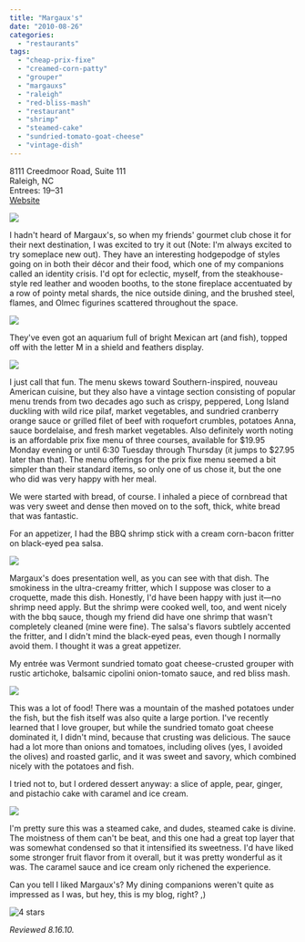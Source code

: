 ```yaml
---
title: "Margaux's"
date: "2010-08-26"
categories:
  - "restaurants"
tags:
  - "cheap-prix-fixe"
  - "creamed-corn-patty"
  - "grouper"
  - "margauxs"
  - "raleigh"
  - "red-bliss-mash"
  - "restaurant"
  - "shrimp"
  - "steamed-cake"
  - "sundried-tomato-goat-cheese"
  - "vintage-dish"
---
```


8111 Creedmoor Road, Suite 111\
Raleigh, NC\
Entrees: $19–$31\
[Website](http://www.margauxsrestaurant.com/)

![](http://www.thegourmez.com/gourmez/photos/margauxs01.JPG)

I hadn't heard of Margaux's, so when my friends' gourmet club chose it for their next destination, I was excited to try it out (Note: I'm always excited to try someplace new out). They have an interesting hodgepodge of styles going on in both their décor and their food, which one of my companions called an identity crisis. I'd opt for eclectic, myself, from the steakhouse-style red leather and wooden booths, to the stone fireplace accentuated by a row of pointy metal shards, the nice outside dining, and the brushed steel, flames, and Olmec figurines scattered throughout the space.

![](http://www.thegourmez.com/gourmez/photos/margauxs03.JPG)

They've even got an aquarium full of bright Mexican art (and fish), topped off with the letter M in a shield and feathers display.

![](http://www.thegourmez.com/gourmez/photos/margauxs02.JPG)

I just call that fun. The menu skews toward Southern-inspired, nouveau American cuisine, but they also have a vintage section consisting of popular menu trends from two decades ago such as crispy, peppered, Long Island duckling with wild rice pilaf, market vegetables, and sundried cranberry orange sauce or grilled filet of beef with roquefort crumbles, potatoes Anna, sauce bordelaise, and fresh market vegetables. Also definitely worth noting is an affordable prix fixe menu of three courses, available for $19.95 Monday evening or until 6:30 Tuesday through Thursday (it jumps to $27.95 later than that). The menu offerings for the prix fixe menu seemed a bit simpler than their standard items, so only one of us chose it, but the one who did was very happy with her meal.

We were started with bread, of course. I inhaled a piece of cornbread that was very sweet and dense then moved on to the soft, thick, white bread that was fantastic.

For an appetizer, I had the BBQ shrimp stick with a cream corn-bacon fritter on black-eyed pea salsa.

![](http://www.thegourmez.com/gourmez/photos/margauxs04.JPG)

Margaux's does presentation well, as you can see with that dish. The smokiness in the ultra-creamy fritter, which I suppose was closer to a croquette, made this dish. Honestly, I'd have been happy with just it—no shrimp need apply. But the shrimp were cooked well, too, and went nicely with the bbq sauce, though my friend did have one shrimp that wasn't completely cleaned (mine were fine). The salsa's flavors subtlely accented the fritter, and I didn't mind the black-eyed peas, even though I normally avoid them. I thought it was a great appetizer.

My entrée was Vermont sundried tomato goat cheese-crusted grouper with rustic artichoke, balsamic cipolini onion-tomato sauce, and red bliss mash.

![](http://www.thegourmez.com/gourmez/photos/margauxs05.JPG)

This was a lot of food! There was a mountain of the mashed potatoes under the fish, but the fish itself was also quite a large portion. I've recently learned that I love grouper, but while the sundried tomato goat cheese dominated it, I didn't mind, because that crusting was delicious. The sauce had a lot more than onions and tomatoes, including olives (yes, I avoided the olives) and roasted garlic, and it was sweet and savory, which combined nicely with the potatoes and fish.

I tried not to, but I ordered dessert anyway: a slice of apple, pear, ginger, and pistachio cake with caramel and ice cream.

![](http://www.thegourmez.com/gourmez/photos/margauxs06.JPG)

I'm pretty sure this was a steamed cake, and dudes, steamed cake is divine. The moistness of them can't be beat, and this one had a great top layer that was somewhat condensed so that it intensified its sweetness. I'd have liked some stronger fruit flavor from it overall, but it was pretty wonderful as it was. The caramel sauce and ice cream only richened the experience.

Can you tell I liked Margaux's? My dining companions weren't quite as impressed as I was, but hey, this is my blog, right? ,)




<div class="caption">

![4 stars](http://s3.amazonaws.com/thegourmez-wpmedia/2009/02/rating_truffle1.gif "rating_truffle1")</div>


_Reviewed 8.16.10._
